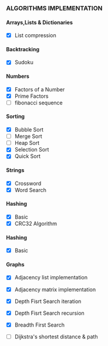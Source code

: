 ### ALGORITHMS IMPLEMENTATION

#### Arrays,Lists & Dictionaries
- [x] List compression

#### Backtracking

- [x] Sudoku

#### Numbers

- [x] Factors of a Number
- [x] Prime Factors
- [ ] fibonacci sequence

#### Sorting

- [x] Bubble Sort
- [ ] Merge Sort
- [ ] Heap Sort
- [x] Selection Sort
- [x] Quick Sort

#### Strings

- [x] Crossword
- [x] Word Search

#### Hashing
- [x] Basic
- [x] CRC32 Algorithm

#### Hashing
- [x] Basic 

#### Graphs
- [x] Adjacency list implementation
- [x] Adjacency matrix implementation
- [x] Depth Fisrt Search iteration
- [x] Depth Fisrt Search recursion
- [x] Breadth First Search
- [ ] Dijkstra's shortest distance & path

